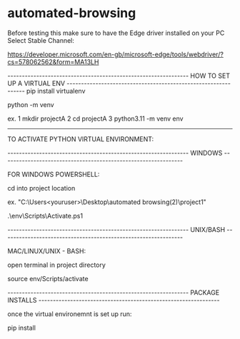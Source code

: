 ﻿# automated-browsing
Before testing this make sure to have the Edge driver installed on your PC
Select Stable Channel:

https://developer.microsoft.com/en-gb/microsoft-edge/tools/webdriver/?cs=578062562&form=MA13LH

--------------------------------------------------------------- HOW TO SET UP A VIRTUAL ENV ---------------------------------------------------------------
pip install virtualenv

python<version> -m venv <virtual-environment-name>

ex. 
1 mkdir projectA 
2 cd projectA
3 python3.11 -m venv env

-----------------------------------------------------------------------------------------------------------------
TO ACTIVATE PYTHON VIRTUAL ENVIRONMENT:

--------------------------------------------------------------- WINDOWS ---------------------------------------------------------------

FOR WINDOWS POWERSHELL:

cd into project location

ex. "C:\Users\<youruser>\Desktop\automated browsing(2)\project1"

.\env\Scripts\Activate.ps1

--------------------------------------------------------------- UNIX/BASH ---------------------------------------------------------------

MAC/LINUX/UNIX - BASH:

open terminal in project directory 

source env/Scripts/activate

--------------------------------------------------------------- PACKAGE INSTALLS ---------------------------------------------------------------

once the virtual environemnt is set up run:

pip install
